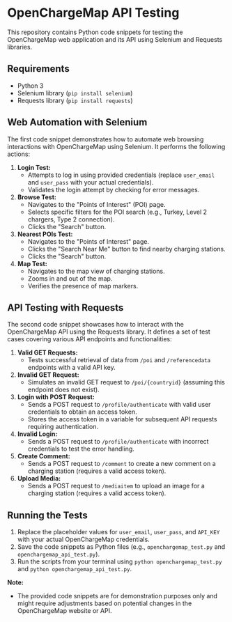 # OpenChargeMap API Testing

This repository contains Python code snippets for testing the OpenChargeMap web application and its API using Selenium and Requests libraries.

## Requirements

* Python 3
* Selenium library (`pip install selenium`)
* Requests library (`pip install requests`)

## Web Automation with Selenium

The first code snippet demonstrates how to automate web browsing interactions with OpenChargeMap using Selenium. It performs the following actions:

1. **Login Test:**
    - Attempts to log in using provided credentials (replace `user_email` and `user_pass` with your actual credentials).
    - Validates the login attempt by checking for error messages.
2. **Browse Test:**
    - Navigates to the "Points of Interest" (POI) page.
    - Selects specific filters for the POI search (e.g., Turkey, Level 2 chargers, Type 2 connection).
    - Clicks the "Search" button.
3. **Nearest POIs Test:**
    - Navigates to the "Points of Interest" page.
    - Clicks the "Search Near Me" button to find nearby charging stations.
    - Clicks the "Search" button.
4. **Map Test:**
    - Navigates to the map view of charging stations.
    - Zooms in and out of the map.
    - Verifies the presence of map markers.

## API Testing with Requests

The second code snippet showcases how to interact with the OpenChargeMap API using the Requests library. It defines a set of test cases covering various API endpoints and functionalities:

1. **Valid GET Requests:**
    - Tests successful retrieval of data from `/poi` and `/referencedata` endpoints with a valid API key.
2. **Invalid GET Request:**
    - Simulates an invalid GET request to `/poi/{countryid}` (assuming this endpoint does not exist).
3. **Login with POST Request:**
    - Sends a POST request to `/profile/authenticate` with valid user credentials to obtain an access token.
    - Stores the access token in a variable for subsequent API requests requiring authentication.
4. **Invalid Login:**
    - Sends a POST request to `/profile/authenticate` with incorrect credentials to test the error handling.
5. **Create Comment:**
    - Sends a POST request to `/comment` to create a new comment on a charging station (requires a valid access token).
6. **Upload Media:**
    - Sends a POST request to `/mediaitem` to upload an image for a charging station (requires a valid access token).

## Running the Tests

1. Replace the placeholder values for `user_email`, `user_pass`, and `API_KEY` with your actual OpenChargeMap credentials.
2. Save the code snippets as Python files (e.g., `openchargemap_test.py` and `openchargemap_api_test.py`).
3. Run the scripts from your terminal using `python openchargemap_test.py` and `python openchargemap_api_test.py`.

**Note:**

* The provided code snippets are for demonstration purposes only and might require adjustments based on potential changes in the OpenChargeMap website or API.
